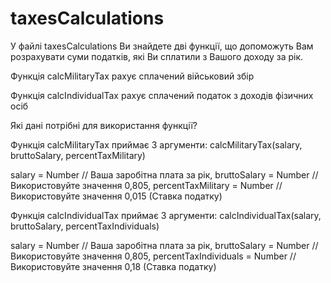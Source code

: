 # taxesCalculations

У файлі taxesCalculations Ви знайдете дві функції, що допоможуть Вам розрахувати суми податків, які Ви сплатили з Вашого доходу за рік.

Функція calcMilitaryTax рахує сплачений військовий збір

Функція calcIndividualTax рахує сплачений податок з доходів фізичних осіб

Які дані потрібні для використання функції?

Функція calcMilitaryTax приймає 3 аргументи: calcMilitaryTax(salary, bruttoSalary, percentTaxMilitary)

salary = Number // Ваша заробітна плата за рік, 
bruttoSalary = Number // Використовуйте значення 0,805,
percentTaxMilitary = Number // Використовуйте значення 0,015 (Ставка податку)

Функція calcIndividualTax  приймає 3 аргументи: calcIndividualTax(salary, bruttoSalary, percentTaxIndividuals)

salary = Number // Ваша заробітна плата за рік, 
bruttoSalary = Number // Використовуйте значення 0,805,
percentTaxIndividuals = Number // Використовуйте значення 0,18 (Ставка податку)
